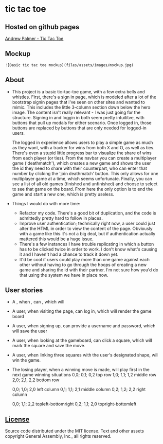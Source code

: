 # tic tac toe

## Hosted on github pages

  [Andrew Palmer - Tic Tac Toe](http://apalmer0.github.io/tictactoe/index.html)

## Mockup

    ![Basic tic tac toe mockup](files/assets/images/mockup.jpg)

## About

-   This project is a basic tic-tac-toe game, with a few extra bells and
    whistles. First, there's a sign in page, which is modeled after a lot of the
    bootstrap signin pages that i've seen on other sites and wanted to mimic.
    This includes the little 3-column section down below the hero image. The
    content isn't really relevant - I was just going for the structure. Signing
    in and loggin in both seem pretty intuititve, with buttons that pull up
    modals for either scenario. Once logged in, those buttons are replaced by
    buttons that are only needed for logged-in users.

    The logged in experience allows users to play a simple game as much as they
    want, with a tracker for wins from both X and O, as well as ties. There's
    even a stupid little progress bar to visualize the share of wins from each
    player (or ties). From the navbar you can create a multiplayer game
    ('deathmatch'), which creates a new game and shows the user the id they need
    to share with their counterpart, who can enter that number by clicking the
    'join deathmatch' button. This only allows for one multiplayer game at a
    time, which seems unfortunate. Finally, you can see a list of all old games
    (finished and unfinished) and choose to select to see that game on the
    board. From here the only option is to end the game and start
    a new one, which is pretty useless.

-   Things I would do with more time:

    -   Refactor my code. There's a good bit of duplication, and the code is
        admittedly pretty hard to follow in places.
    -   Improve user authentication; technically right now, a user could just
        alter the HTML in order to view the content of the page. Obviously with
        a game like this it's not a big deal, but if authentication
        actually mattered this would be a huge issue.
    -   There's a few instances I have trouble replicating in which a button
        has to be clicked twice in order to work. I don't know what's causing it
        and I haven't had a chance to track it down yet.
    -   It'd be cool if users could play more than one game against each other
        without having to go through the hoops of creating a new game and
        sharing the id with their partner. I'm not sure how you'd do that using
        the system we have in place now.

## User stories

-   A <role>, when <condition>, can <action>, which will <effect>
-   A user, when visiting the page, can log in, which will render the game board
-   A user, when signing up, can provide a username and password, which will
    save the user
-   A user, when looking at the gameboard, can click a square, which will mark
    the square and save the move.
-   A user, when linking three squares with the user's designated shape, will
    win the game.
-   The losing player, when a winning move is made, will play first in the next
    game
    winning situations
      0,0; 0,1; 0,2 top row
      1,0; 1,1; 1,2 middle row
      2,0; 2,1, 2,2 bottom row

      0,0; 1,0; 2,0 left column
      0,1; 1,1; 2,1 middle column
      0,2; 1,2; 2,2 right column

      0,0; 1,1; 2,2 topleft-bottomright
      0,2; 1,1; 2,0 topright-bottomleft

## [License](LICENSE)

Source code distributed under the MIT license. Text and other assets copyright
General Assembly, Inc., all rights reserved.
